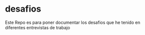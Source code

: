 # desafios
Este Repo es para poner documentar los desafios que he tenido en diferentes entrevistas de trabajo
